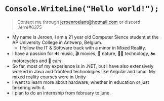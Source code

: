 # `Console.WriteLine("Hello world!");`
> Contact me through jeroenroelant@hotmail.com or discord Jerre#6375
 - My name is Jeroen, I am a 21 year old Computer Sience student at the AP University College in Antwerp, Belgium.
	 - I follow the IT & Software track with a minor in Mixed Reality.
 - I have a passion for 🔊 music, 🎬 movies, 🌄 nature, 👩‍💻 technology, 🏍 motorcycles and 🚙 cars.
 - So far, most of my experience is in .NET, but I have also extensively worked in Java and frontend technologies like Angular and Ionic. My mixed reality courses were in Unity
 - I want to learn more about hardware, whether in education or just tinkering with it.
 - I plan to do an internship from february to june.
